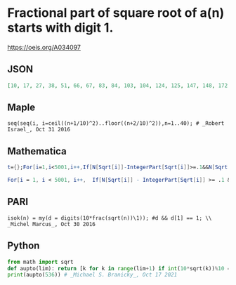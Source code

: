 # Fractional part of square root of a\(n\) starts with digit 1\.
https://oeis.org/A034097
## JSON
```JSON
[10, 17, 27, 38, 51, 66, 67, 83, 84, 103, 104, 124, 125, 147, 148, 172, 173, 174, 199, 200, 201, 229, 230, 231, 260, 261, 262, 293, 294, 295, 328, 329, 330, 331, 365, 366, 367, 368, 405, 406, 407, 408, 446, 447, 448, 449, 489, 490, 491, 492, 534, 535, 536]
```
## Maple
```Maple
seq(seq(i, i=ceil((n+1/10)^2)..floor((n+2/10)^2)),n=1..40); # _Robert Israel_, Oct 31 2016
```
## Mathematica
```Mathematica
t={};For[i=1,i<5001,i++,If[N[Sqrt[i]]-IntegerPart[Sqrt[i]]>=.1&&N[Sqrt[i]]-IntegerPart[Sqrt[i]]<.2,t=Append[t,i]]];t (* generates the sequence*)
```
```Mathematica
For[i = 1, i < 5001, i++,  If[N[Sqrt[i]] - IntegerPart[Sqrt[i]] >= .1 &&N[Sqrt[i]] - IntegerPart[Sqrt[i]] < .2, tt = {i};   For[j = 1, j < Round[N[1/25 + 1/5 IntegerPart[Sqrt[i]]]], j++, tt = Append[tt, i + j]]; Print[tt]; i = i + Round[N[1/25 + 1/5 IntegerPart[Sqrt[i]]]]]] (* generates the sequence with consecutive terms that differ by one grouped together*) (* _Dimitri Papadopoulos_, Oct 28 2016 *)
```
## PARI
```PARI
isok(n) = my(d = digits(10*frac(sqrt(n))\1)); #d && d[1] == 1; \\ _Michel Marcus_, Oct 30 2016
```
## Python
```Python
from math import sqrt
def aupto(lim): return [k for k in range(lim+1) if int(10*sqrt(k))%10 == 1]
print(aupto(536)) # _Michael S. Branicky_, Oct 17 2021
```
